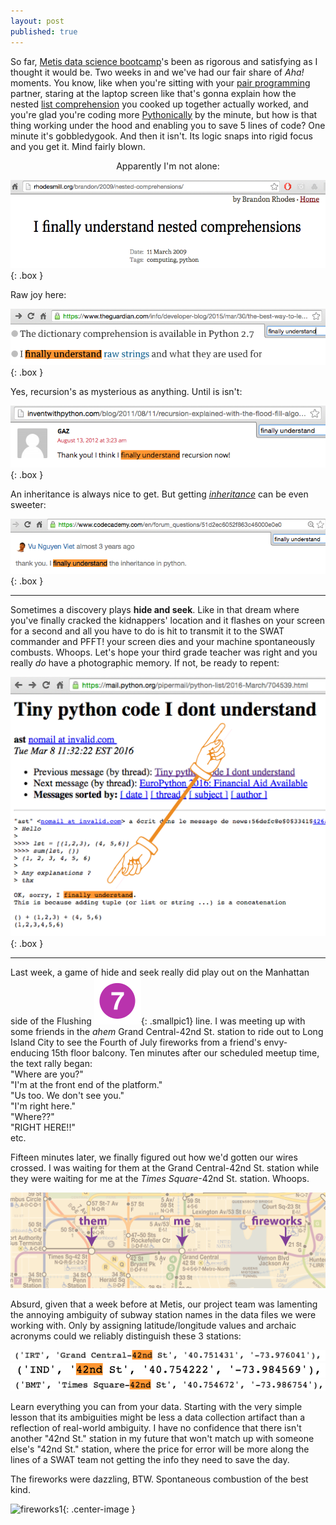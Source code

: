 ```yaml
---
layout: post
published: true
---
```


<style type="text/css">
.box
{
  border-width: 2px;
  border-color: #000000;
  border-style: solid;
  padding:1px;
  margin-left: auto;
  margin-right: auto;
}
.center-text
{
  text-align:center;
}
.smallpic1
{
  height: 20px;
  width: 20px;
}




</style>
 
So far, [Metis data science bootcamp](http://www.thisismetis.com/data-science)'s been as rigorous and satisfying as I thought it would be. Two weeks in and we've had our fair share of <i>Aha!</i> moments. You know, like when you're sitting with your [pair programming](https://en.wikipedia.org/wiki/Pair_programming) partner, staring at the laptop screen like that's gonna explain how the nested [list comprehension](https://en.wikipedia.org/wiki/List_comprehension) you cooked up together actually worked, and you're glad you're coding more [Pythonically](http://stackoverflow.com/questions/25011078/what-does-pythonic-mean) by the minute, but how is that thing working under the hood and enabling you to save 5 lines of code? One minute it's gobbledygook. And then it isn't. Its logic snaps into rigid focus and you get it. Mind fairly blown.

<p align="center">
  Apparently I'm not alone:

  ![](/images/finally_5.png){: .box }







Raw joy here:

![](/images/finally_4.png){: .box }

Yes, recursion's as mysterious as anything. Until is isn't:

![](/images/finally_3.png){: .box }

An inheritance is always nice to get. But getting [*inheritance*](https://en.wikipedia.org/wiki/Inheritance_(object-oriented_programming)) can be even sweeter: 

![](/images/finally_1.png){: .box }

</p>

***


Sometimes a discovery plays <b>hide and seek</b>. Like in that dream where you've finally cracked the kidnappers' location and it flashes on your screen for a second and all you have to do is hit <Enter> to transmit it to the SWAT commander and PFFT! your screen dies and your machine spontaneously combusts. Whoops. Let's hope your third grade teacher was right and you really <i>do</i> have a photographic memory. If not, be ready to repent:

![](/images/finally_2.png){: .box }


***

Last week, a game of hide and seek really did play out on the Manhattan side of the Flushing !["7"](/images/NYCS-bull-trans-7.svg.png){: .smallpic1} line. I was meeting up with some friends in the *ahem* Grand Central-42nd St. station to ride out to Long Island City to see the Fourth of July fireworks from a friend's envy-enducing 15th floor balcony. Ten minutes after our scheduled meetup time, the text rally began:  
"Where are you?"  
"I'm at the front end of the platform."  
"Us too. We don't see you."  
"I'm right here."  
"Where??"  
"RIGHT HERE!!"  
etc.

Fifteen minutes later, we finally figured out how we'd gotten our wires crossed. I was waiting for them at the Grand Central-42nd St. station while they were waiting for me at the <i>Times Square</i>-42nd St. station. Whoops.

![](/images/them-me-fireworks.png)

Absurd, given that a week before at Metis, our project team was lamenting the annoying ambiguity of subway station names in the data files we were working with. Only by assigning latitude/longitude values and archaic acronyms could we reliably distinguish these 3 stations:

![](/images/gc42_in_data.png)
![](/images/ind_42nd_in_data.png)
![](/images/times_sq_in_data.png)

Learn everything you can from your data. Starting with the very simple lesson that its ambiguities might be less a data collection artifact than a reflection of real-world ambiguity. I have no confidence that there isn't another "42nd St." station in my future that won't match up with someone else's "42nd St." station, where the price for error will be more along the lines of a SWAT team not getting the info they need to save the day.

The fireworks were dazzling, BTW. Spontaneous combustion of the best kind. 

![fireworks1](/images/fireworks.png){: .center-image }






